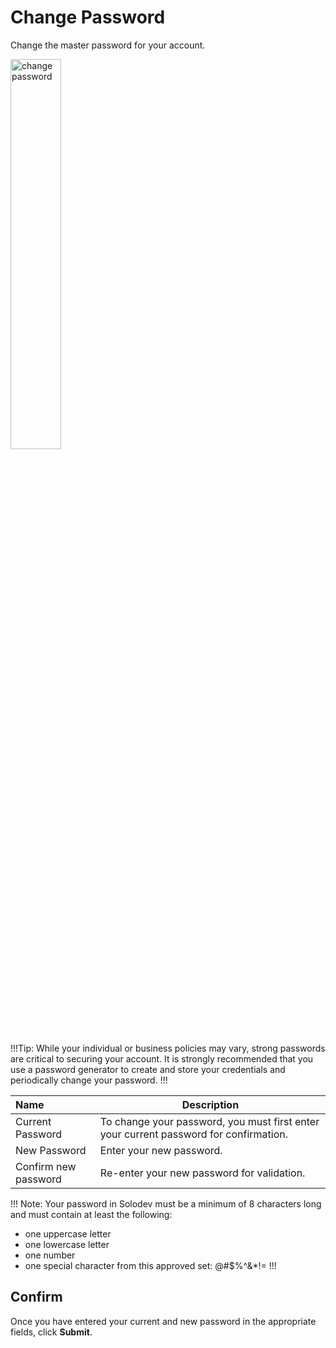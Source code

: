 # Change Password

Change the master password for your account. 

<img src="/static/images/account-change-password.png" alt="change password" style="width: 40%; display: block"></a>

!!!Tip:
While your individual or business policies may vary, strong passwords are critical to securing your account. It is strongly recommended that you use a password generator to create and store your credentials and periodically change your password.
!!!

**Name** | **Description** 
:--- | ---
Current Password | To change your password, you must first enter your current password for confirmation.
New Password | Enter your new password. 
Confirm new password | Re-enter your new password for validation. 

!!! Note:
Your password in Solodev must be a minimum of 8 characters long and must contain at least the following:
- one uppercase letter
- one lowercase letter
- one number
- one special character from this approved set: @#$%^&*!=
!!!

## Confirm

Once you have entered your current and new password in the appropriate fields, click **Submit**.